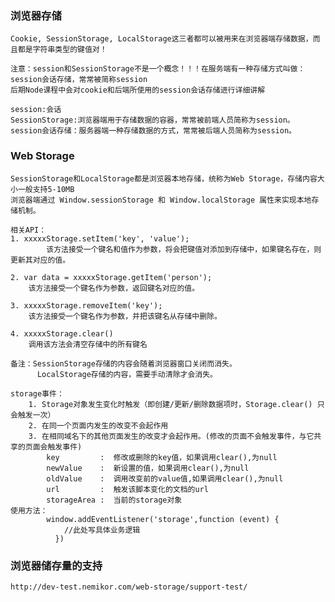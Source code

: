 
### 浏览器存储
	Cookie, SessionStorage, LocalStorage这三者都可以被用来在浏览器端存储数据，而且都是字符串类型的键值对！
	
	注意：session和SessionStorage不是一个概念！！！在服务端有一种存储方式叫做：session会话存储，常常被简称session
    后期Node课程中会对cookie和后端所使用的session会话存储进行详细讲解
    
    session:会话
    SessionStorage:浏览器端用于存储数据的容器，常常被前端人员简称为session。
	session会话存储：服务器端一种存储数据的方式，常常被后端人员简称为session。

### Web Storage
	SessionStorage和LocalStorage都是浏览器本地存储，统称为Web Storage，存储内容大小一般支持5-10MB
	浏览器端通过 Window.sessionStorage 和 Window.localStorage 属性来实现本地存储机制。
	
	相关API：
	1. xxxxxStorage.setItem('key', 'value');
    		该方法接受一个键名和值作为参数，将会把键值对添加到存储中，如果键名存在，则更新其对应的值。
    		
	2. var data = xxxxxStorage.getItem('person');
		该方法接受一个键名作为参数，返回键名对应的值。
	
	3. xxxxxStorage.removeItem('key');
		该方法接受一个键名作为参数，并把该键名从存储中删除。
		
	4. xxxxxStorage.clear()
		调用该方法会清空存储中的所有键名
	
	备注：SessionStorage存储的内容会随着浏览器窗口关闭而消失。
          LocalStorage存储的内容，需要手动清除才会消失。
	
	storage事件：	
		1. Storage对象发生变化时触发（即创建/更新/删除数据项时，Storage.clear() 只会触发一次）
		2. 在同一个页面内发生的改变不会起作用
		3. 在相同域名下的其他页面发生的改变才会起作用。(修改的页面不会触发事件，与它共享的页面会触发事件)
			key 	    :  修改或删除的key值，如果调用clear(),为null
			newValue    :  新设置的值，如果调用clear(),为null
			oldValue    :  调用改变前的value值,如果调用clear(),为null
			url         :  触发该脚本变化的文档的url
			storageArea :  当前的storage对象
    使用方法：
            window.addEventListener('storage',function (event) {
                //此处写具体业务逻辑
              })

### 浏览器储存量的支持
	http://dev-test.nemikor.com/web-storage/support-test/
		
	